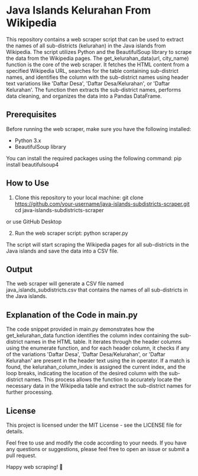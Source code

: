 # Java Islands Kelurahan From Wikipedia

This repository contains a web scraper script that can be used to extract the names of all sub-districts (kelurahan) in the Java islands from Wikipedia. The script utilizes Python and the BeautifulSoup library to scrape the data from the Wikipedia pages. The get_kelurahan_data(url, city_name) function is the core of the web scraper. It fetches the HTML content from a specified Wikipedia URL, searches for the table containing sub-district names, and identifies the column with the sub-district names using header text variations like 'Daftar Desa', 'Daftar Desa/Kelurahan', or 'Daftar Kelurahan'. The function then extracts the sub-district names, performs data cleaning, and organizes the data into a Pandas DataFrame.

## Prerequisites

Before running the web scraper, make sure you have the following installed:

- Python 3.x
- BeautifulSoup library

You can install the required packages using the following command:
pip install beautifulsoup4

## How to Use
1. Clone this repository to your local machine:
git clone https://github.com/your-username/java-islands-subdistricts-scraper.git
cd java-islands-subdistricts-scraper

or use GitHub Desktop

2. Run the web scraper script:
python scraper.py

The script will start scraping the Wikipedia pages for all sub-districts in the Java islands and save the data into a CSV file.

## Output
The web scraper will generate a CSV file named java_islands_subdistricts.csv that contains the names of all sub-districts in the Java islands.

## Explanation of the Code in main.py
The code snippet provided in main.py demonstrates how the get_kelurahan_data function identifies the column index containing the sub-district names in the HTML table. It iterates through the header columns using the enumerate function, and for each header column, it checks if any of the variations 'Daftar Desa', 'Daftar Desa/Kelurahan', or 'Daftar Kelurahan' are present in the header text using the in operator. If a match is found, the kelurahan_column_index is assigned the current index, and the loop breaks, indicating the location of the desired column with the sub-district names. This process allows the function to accurately locate the necessary data in the Wikipedia table and extract the sub-district names for further processing.

## License
This project is licensed under the MIT License - see the LICENSE file for details.

Feel free to use and modify the code according to your needs. If you have any questions or suggestions, please feel free to open an issue or submit a pull request.

Happy web scraping! 🚀